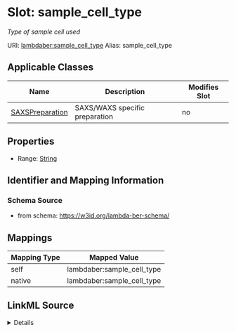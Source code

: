 

# Slot: sample_cell_type 


_Type of sample cell used_





URI: [lambdaber:sample_cell_type](https://w3id.org/lambda-ber-schema/sample_cell_type)
Alias: sample_cell_type

<!-- no inheritance hierarchy -->





## Applicable Classes

| Name | Description | Modifies Slot |
| --- | --- | --- |
| [SAXSPreparation](SAXSPreparation.md) | SAXS/WAXS specific preparation |  no  |






## Properties

* Range: [String](String.md)




## Identifier and Mapping Information






### Schema Source


* from schema: https://w3id.org/lambda-ber-schema/




## Mappings

| Mapping Type | Mapped Value |
| ---  | ---  |
| self | lambdaber:sample_cell_type |
| native | lambdaber:sample_cell_type |




## LinkML Source

<details>
```yaml
name: sample_cell_type
description: Type of sample cell used
from_schema: https://w3id.org/lambda-ber-schema/
rank: 1000
alias: sample_cell_type
owner: SAXSPreparation
domain_of:
- SAXSPreparation
range: string

```
</details>